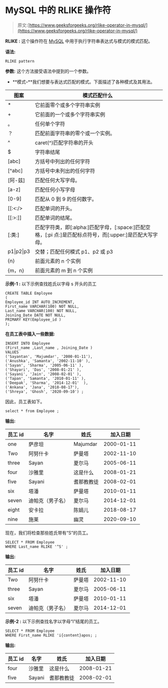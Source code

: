 # MySQL 中的 RLIKE 操作符

> 原文:[https://www.geeksforgeeks.org/rlike-operator-in-mysql/](https://www.geeksforgeeks.org/rlike-operator-in-mysql/)

**RLIKE :**
这个操作符在 [MySQL](https://www.geeksforgeeks.org/mysql-common-mysql-queries/) 中用于执行字符串表达式与模式的模式匹配。

**语法:**

```
RLIKE pattern

```

**参数:**
这个方法接受语法中提到的一个参数。

*   **模式–**我们想要与表达式匹配的模式。下面描述了各种模式及其用法。

| **图案** | **模式匹配什么** |
| --- | --- |
| * | 它前面零个或多个字符串实例 |
| + | 它前面的一个或多个字符串实例 |
| 。 | 任何单个字符 |
| ？ | 匹配前面字符串的零个或一个实例。 |
| ^ | caret(^)匹配字符串的开头 |
| $ | 字符串结尾 |
| [abc] | 方括号中列出的任何字符 |
| [^abc] | 方括号中未列出的任何字符 |
| [阿-兹] | 匹配任何大写字母。 |
| [a-z] | 匹配任何小写字母 |
| [0-9] | 匹配从 0 到 9 的任何数字。 |
| [[:<:/> | 匹配单词的开头。 |
| [[:>:]] | 匹配单词的结尾。 |
| [:类:] | 匹配字符类，即[:alpha:]匹配字母，[:space:]匹配空格，[:pi 点:]是匹配标点符号，而[:upper:]是匹配大写字母。 |
| p1&#124;p2&#124;p3 | 交替；匹配任何模式 p1、p2 或 p3 |
| {n} | 前面元素的 n 个实例 |
| {m，n} | 前面元素的 m 到 n 个实例 |

**示例-1 :**
以下示例查找姓氏以字母 s 开头的员工

```
CREATE TABLE Employee
(
Employee_id INT AUTO_INCREMENT,  
First_name VARCHAR(100) NOT NULL,
Last_name VARCHAR(100) NOT NULL,
Joining_Date DATE NOT NULL,
PRIMARY KEY(Employee_id )
);
```

**在员工表中插入一些数据:**

```
INSERT INTO Employee
(First_name ,Last_name , Joining_Date )
VALUES
('Sayantan', 'Majumdar', '2000-01-11'),
('Anushka', 'Samanta', '2002-11-10' ),
('Sayan', 'Sharma', '2005-06-11' ),
('Shayari', 'Das', '2008-01-21' ),
('Sayani', 'Jain', '2008-02-01' ),
('Tapan', 'Samanta', '2010-01-11' ),
('Deepak', 'Sharma', '2014-12-01'  ),
('Ankana', 'Jana', '2018-08-17'),
('Shreya', 'Ghosh', '2020-09-10') ;
```

因此，员工表如下。

```
select * from Employee ;
```

**输出:**

| 员工 id | 名字 | 姓氏 | 加入日期 |
| --- | --- | --- | --- |
| one | 萨彦坦 | Majumdar | 2000-01-11 |
| Two | 阿努什卡 | 萨曼塔 | 2002-11-10 |
| three | Sayan | 夏尔马 | 2005-06-11 |
| four | 沙雅里 | 这是什么 | 2008-01-21  |
| five | Sayani | 耆那教教徒 | 2008-02-01 |
| six | 塔潘 | 萨曼塔 | 2010-01-11 |
| seven | 迪帕克（男子名） | 夏尔马 | 2014-12-01 |
| eight | 安卡拉 | 陈娟儿 | 2018-08-17 |
| nine | 施莱 | 幽灵 | 2020-09-10  |

现在，我们将检查那些姓氏带有“S”的员工。

```
SELECT * FROM Employee   
WHERE Last_name RLIKE '^S' ;
```

**输出:**

| 员工 id | 名字 | 姓氏 | 加入日期 |
| --- | --- | --- | --- |
| Two | 阿努什卡 | 萨曼塔 | 2002-11-10 |
| three | Sayan | 夏尔马 | 2005-06-11 |
| six | 塔潘 | 萨曼塔 | 2010-01-11 |
| seven | 迪帕克（男子名） | 夏尔马 | 2014-12-01  |

**示例-2 :**
以下示例查找名字以字母“I”结尾的员工。

```
SELECT * FROM Employee   
WHERE First_name RLIKE 'i{content}apos; ;
```

**输出:**

| 员工 id | 名字 | 姓氏 | 加入日期 |
| --- | --- | --- | --- |
| four | 沙雅里 | 这是什么 | 2008-01-21 |
| five | Sayani | 耆那教教徒 | 2008-02-01 |